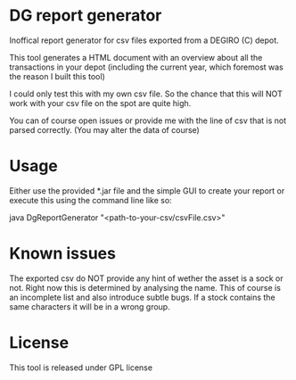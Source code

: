 # DG report generator
Inoffical report generator for csv files exported from a DEGIRO (C) depot.

This tool generates a HTML document with an overview about all the transactions in your depot (including the current year, which foremost was the reason I built this tool)

I could only test this with my own csv file. So the chance that this will NOT work with your csv file on the spot are quite high.

You can of course open issues or provide me with the line of csv that is not parsed correctly. (You may alter the data of course)

# Usage

Either use the provided *.jar file and the simple GUI to create your report or execute this using the command line like so:

java DgReportGenerator "<path-to-your-csv/csvFile.csv>"

# Known issues
The exported csv do NOT provide any hint of wether the asset is a sock or not. Right now this is determined by analysing the name.
This of course is an incomplete list and also introduce subtle bugs. If a stock contains the same characters it will be in a wrong group.


# License
This tool is released under GPL license